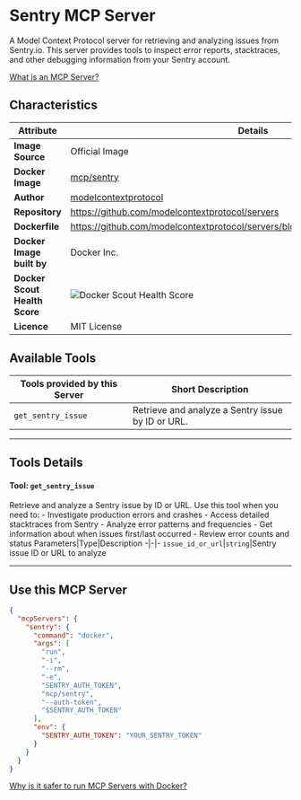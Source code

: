 # Sentry MCP Server

A Model Context Protocol server for retrieving and analyzing issues from Sentry.io. This server provides tools to inspect error reports, stacktraces, and other debugging information from your Sentry account.

[What is an MCP Server?](https://www.anthropic.com/news/model-context-protocol)

## Characteristics
Attribute|Details|
|-|-|
**Image Source**|Official Image
**Docker Image**|[mcp/sentry](https://hub.docker.com/repository/docker/mcp/sentry)
**Author**|[modelcontextprotocol](https://github.com/modelcontextprotocol)
**Repository**|https://github.com/modelcontextprotocol/servers
**Dockerfile**|https://github.com/modelcontextprotocol/servers/blob/2025.4.6/src/sentry/Dockerfile
**Docker Image built by**|Docker Inc.
**Docker Scout Health Score**| ![Docker Scout Health Score](https://api.scout.docker.com/v1/policy/insights/org-image-score/badge/mcp/sentry)
**Licence**|MIT License

## Available Tools
Tools provided by this Server|Short Description
-|-
`get_sentry_issue`|Retrieve and analyze a Sentry issue by ID or URL.|

---
## Tools Details

#### Tool: **`get_sentry_issue`**
Retrieve and analyze a Sentry issue by ID or URL. Use this tool when you need to:
                - Investigate production errors and crashes
                - Access detailed stacktraces from Sentry
                - Analyze error patterns and frequencies
                - Get information about when issues first/last occurred
                - Review error counts and status
Parameters|Type|Description
-|-|-
`issue_id_or_url`|`string`|Sentry issue ID or URL to analyze

---
## Use this MCP Server

```json
{
  "mcpServers": {
    "sentry": {
      "command": "docker",
      "args": [
        "run",
        "-i",
        "--rm",
        "-e",
        "SENTRY_AUTH_TOKEN",
        "mcp/sentry",
        "--auth-token",
        "$SENTRY_AUTH_TOKEN"
      ],
      "env": {
        "SENTRY_AUTH_TOKEN": "YOUR_SENTRY_TOKEN"
      }
    }
  }
}
```

[Why is it safer to run MCP Servers with Docker?](https://www.docker.com/blog/the-model-context-protocol-simplifying-building-ai-apps-with-anthropic-claude-desktop-and-docker/)
